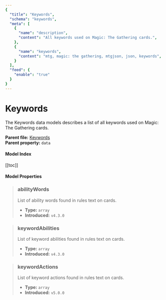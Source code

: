 ```yaml
---
{
  "title": "Keywords",
  "schema": "keywords",
  "meta": [
    {
      "name": "description",
      "content": "All keywords used on Magic: The Gathering cards.",
    },
    {
      "name": "keywords",
      "content": "mtg, magic: the gathering, mtgjson, json, keywords",
    }
  ],
  "feed": {
    "enable": "true"
  }
}
---
```


# Keywords

The Keywords data models describes a list of all keywords used on Magic: The Gathering cards.

**Parent file:** [Keywords](../../api/v5/Keywords.json.zip)   
**Parent property:** `data`

#### Model Index

[[toc]]

#### Model Properties

<PropertyToggler/>

> ### abilityWords
> List of ability words found in rules text on cards.
>
> - **Type:** `array`
> - **Introduced:** `v4.3.0`

> ### keywordAbilities
> List of keyword abilities found in rules text on cards.
>
> - **Type:** `array`
> - **Introduced:** `v4.3.0`

> ### keywordActions
> List of keyword actions found in rules text on cards.
>
> - **Type:** `array`
> - **Introduced:** `v5.0.0`
>
